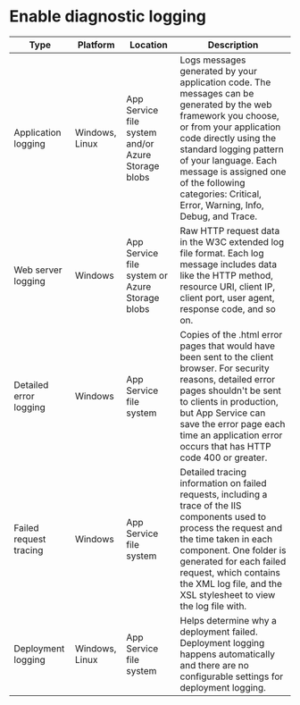 # Enable diagnostic logging

| Type                   | Platform       | Location                                           | Description                                                                                                                                                                                                                                                                                                              |
|------------------------|----------------|----------------------------------------------------|--------------------------------------------------------------------------------------------------------------------------------------------------------------------------------------------------------------------------------------------------------------------------------------------------------------------------|
| Application logging    | Windows, Linux | App Service file system and/or Azure Storage blobs | Logs messages generated by your application code. The messages can be generated by the web framework you choose, or from your application code directly using the standard logging pattern of your language. Each message is assigned one of the following categories: Critical, Error, Warning, Info, Debug, and Trace. |
| Web server logging     | Windows        | App Service file system or Azure Storage blobs     | Raw HTTP request data in the W3C extended log file format. Each log message includes data like the HTTP method, resource URI, client IP, client port, user agent, response code, and so on.                                                                                                                              |
| Detailed error logging | Windows        | App Service file system                            | Copies of the .html error pages that would have been sent to the client browser. For security reasons, detailed error pages shouldn't be sent to clients in production, but App Service can save the error page each time an application error occurs that has HTTP code 400 or greater.                                 |
| Failed request tracing | Windows        | App Service file system                            | Detailed tracing information on failed requests, including a trace of the IIS components used to process the request and the time taken in each component. One folder is generated for each failed request, which contains the XML log file, and the XSL stylesheet to view the log file with.                           |
| Deployment logging     | Windows, Linux | App Service file system                            | Helps determine why a deployment failed. Deployment logging happens automatically and there are no configurable settings for deployment logging.                                                                                                                                                                         |

